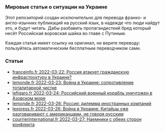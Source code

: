 ### Мировые статьи о ситуации на Украине

Этот репозиторий создан исключительно для перевода франко- и англо-язычних публикаций на русский язык, в надежде что люди найдут это, и будут читать.
Дабы разбавить пропагандисткий бред который несёт Российская воровская шайка во главе с Путиным.

Каждая статья имеет ссылку на оригинал, не верите переводу: пользуйтесь автоматическим бесплатным переводчиком сами.

### Статьи
- [franceinfo.fr 2022-03-22: Россия атакует гражданскую инфраструктуру в Украине?](2022-03-22-franceinfo.fr.md)
- [lemonde.fr 2022-03-23: Война в Украине: сопротивление тоталитарной чистке](2022-03-23-lemonde.fr.md)
- [lefigaro.fr 2022-03-24: Российский военный корабль уничтожен в Азовском море](2022-03-24-lefigaro.fr.md)
- [lemonde.fr 2022-03-26: Россия: дилемма иностранных компаний](2022-03-26-lemonde.fr.md)
- [lexpress.fr 2022-03-26: Война в Украине: Китайцы уже разговаривают с американцами, не говоря русским](2022-03-26-lexpress.fr.md)
- [courrierinternational.fr 2022-03-27: Наемники с обеих сторон конфликта](2022-03-27-courrierinternational.fr.md)